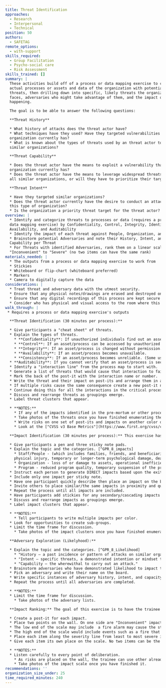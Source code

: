 ```yaml
---
title: Threat Identification
approaches:
  - Research
  - Interpersonal
  - Technical
position: 50
authors:
  - SAFETAG
remote_options:
  - with-support
skills_required:
  - Group Facilitation
  - Psycho-social care
  - Risk Assessment
skills_trained: []
summary: |
  These activities build off of a process or data mapping exercise to connect
  actual processes or assets and data of the organization with potential
  threats, then drilling down into specific, likely threats the organization
  faces, adversaries who might take advantage of them, and the impact of this
  happening.

  The goal is to be able to answer the following questions:

  **Threat History**

  * What history of attacks does the threat actor have?
  * What techniques have they used? Have they targeted vulnerabilities that the
  organization currently has?
  * What is known about the types of threats used by an threat actor to attack
  similar organizations?

  **Threat Capability**

  * Does the threat actor have the means to exploit a vulnerability that the
  organization currently has?
  * Does the threat actor have the means to leverage widespread threats against
  all similar organizations, or will they have to prioritize their targets?

  **Threat Intent**

  * Have they targeted similar organizations?
  * Does the threat actor currently have the desire to conduct an attack against
  this type of organization?
  * Is the organization a priority threat target for the threat actor?
overview: |
  * Identify and categorize threats to processes or data (requires a process or
  data mapping exercise) by Confidentiality, Control, Integrity, Identity,
  Availability, and Auditability
  * Identify the impact of each threat against People, Organization, and Program
  * Brainstorm potential Adversaries and note their History, Intent, and
  Capability per Threat
  * For Threats with identified Adversaries, rank them on a linear scale from
  "Inconvenient" to "Severe" (no two items can have the same rank)
materials_needed: |
  * The outputs from a process or data mapping exercise to work from
  * Stickies
  * Whiteboard or flip-chart (whiteboard preferred)
  * Markers
  * Camera to digitally capture the data
considerations: |
  * Treat threat and adversary data with the utmost security.
  * Ensure that any physical notes/drawings are erased and destroyed once digitally recorded.
  * Ensure that any digital recordings of this process are kept secure and encrypted.
  * Consider who has physical and visual access to the room where this process takes place, and if the room can be secured if this activity may span long/overnight breaks.
walk_through: |
 * Requires a process or data mapping exercise's outputs

  **Threat Identification (30 minutes per process):**

  * Give participants a "cheat sheet" of threats.
  * Explain the types of threats.
    * **Confidentiality**: If unauthorized individuals find out an asset/process exists.
    * **Control**: If an asset/process can be accessed by unauthorized individuals.
    * **Integrity**: If an asset/process is changed without permission.
    * **Availability**: If an asset/process becomes unavailable.
    * **Consistency**: If an asset/process becomes unreliable. (Some use **Identity** instead or in addition to Consistency, if an asset/process can be spoofed to appear as owning/coming from someone else.)
  * **Auditability**: If you cannot verify that an asset/process is secure.
  * Identify a "interaction line" from the process map to start with.
  * Generate a list of threats that would cause that interaction to fail.
  * Mark the back of the post-it with the interaction name or number.
  * Write the threat and their impact on post-its and arrange them in an orderly way.
  * If multiple risks cause the same consequence create a new post-it near the new risk.
  * Continue doing this for all the interactions in the critical process'.
  * Discuss and rearrange threats as groupings emerge.
  * Label threat clusters that appear.

  * **NOTES:**
    * If any of the impacts identified in the pre-mortum or other process-mapping exercises are not covered ask participants where they would go.
    * Take photos of the threats once you have finished enumerating them.
    * Write risks on one set of post-its and impacts on another color of post-its to make it easy to keep track.
    * Look at the ["CVSS v3 Base Metrics"](https://www.first.org/cvss/calculator/3.0) for an example of the severity of different threats.

  **Impact Identification (30 minutes per process):** This exercise has the trainee lead the participants on a brainstorming of hypothetical consequences (impacts) when the threats identified earlier occur.

  * Give participants a pen and three sticky note pads.
  * Explain the topic and the categories. [^GPR_8_impacts]
    * Staff/People - (which includes families, friends, and beneficiaries): temporary or permanent
    physical injury, temporary or longer-term psychological damage, death, legal costs, cost of medical treatment, loss of morale or trust in management.
    * Organization - loss of or damage to assets, operational inefficiency, loss of program quality or outright suspension; loss of reputation; loss of funding.
    * Program - reduced program quality, temporary suspension of the program, forced termination of the program.
  * Instruct each person to generate DIRECT impacts based upon the exiting threat clustering from **Threat Identification.**
  * Include only one impact per sticky note.
  * Have one participant quickly describe then place an impact on the board writing along side it the threat that causes it.
  * Invite others to place similar/the same impacts in proximity and quickly describe how it can occurs.
  * Repeat the process until all impacts are included.
  * Have participants add stickies for any secondary/cascading impacts
  * Discuss and rearrange impacts as groupings emerge.
  * Label impact clusters that appear.

  * **NOTES:**
    * Tell participants to write multiple impacts per color.
  * Look for opportunities to create sub-groups.
  * Limit the time frame for discussion.
    * Take photos of the impact clusters once you have finished enumerating them.

  **Adversary Exploration (Likelyhood):**

  * Explain the topic and the categories. [^GPR_8_Likelihood]
    * "History – a past incidence or pattern of attacks on similar organizations."
    * "Intent – specific threats, a demonstrated intention or mindset to attack."
    * "Capability – the wherewithal to carry out an attack."
  * Brainstorm adversaries who have demonstrated likelihood to impact their work or one of the process'.
  * Pick an adversary and write their name on the board.
  * Write specific instances of adversary history, intent, and capacity announced by the participants.
  * Repeat the process until all adversaries are completed.

  * **NOTES:**
  * Limit the time frame for discussion.
    * Take photos of the adversary lists.

  **Impact Ranking:** The goal of this exercise is to have the trainee lead the host organization in classifying the severity of the possible impacts from the threats they have just explored.

  * Create a post-it for each impact.
  * Place two points on the wall. On one side are "Inconvenient" impacts that disrupt the organization in a very small way. On the other side are "critical" impacts that may pose life-safety risks to employees, partners, or the general public.
  * The low end of the scale may include  a fire alarm may cause the staff to lose a half an hour of work time, but does not impact any short or long-term activities.
  * The high end of the scale would include events such as a fire that destroys the organizations headquarters and endangers staffs lives or legal issues that cause termination of the program.
  * Place each item along the severity line from least to most severe impact.
  * Give each item its own place on the scale. No two items can be the same severity.

  * **NOTES:**
  * Listen carefully to every point of deliberation.
    * As risks are placed on the wall, the trainee can use other already ranked risks to help participants identify the right place. "Is a robbery more or less likely than a fire?"
    * Take photos of the impact scale once you have finished it.
recommendations: ''
organization_size_under: 25
time_required_minutes: 240
---
```

